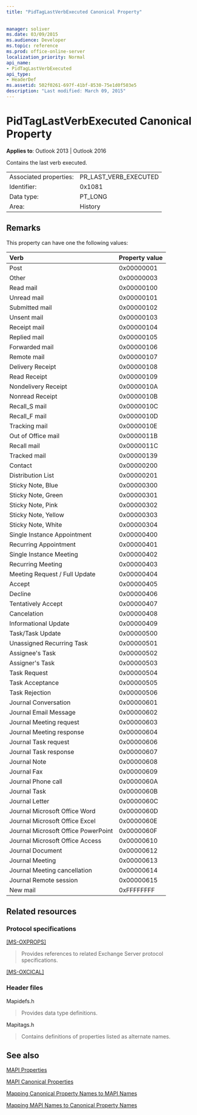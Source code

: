 ```yaml
---
title: "PidTagLastVerbExecuted Canonical Property"
 
 
manager: soliver
ms.date: 03/09/2015
ms.audience: Developer
ms.topic: reference
ms.prod: office-online-server
localization_priority: Normal
api_name:
- PidTagLastVerbExecuted
api_type:
- HeaderDef
ms.assetid: 502f0261-697f-41bf-8530-75e1d0f503e5
description: "Last modified: March 09, 2015"
---
```


# PidTagLastVerbExecuted Canonical Property

  
  
**Applies to**: Outlook 2013 | Outlook 2016 
  
Contains the last verb executed.
  
|||
|:-----|:-----|
|Associated properties:  <br/> |PR_LAST_VERB_EXECUTED  <br/> |
|Identifier:  <br/> |0x1081  <br/> |
|Data type:  <br/> |PT_LONG  <br/> |
|Area:  <br/> |History  <br/> |
   
## Remarks

This property can have one the following values:
  
|**Verb**|**Property value**|
|:-----|:-----|
|Post  <br/> |0x00000001  <br/> |
|Other  <br/> |0x00000003  <br/> |
|Read mail  <br/> |0x00000100  <br/> |
|Unread mail  <br/> |0x00000101  <br/> |
|Submitted mail  <br/> |0x00000102  <br/> |
|Unsent mail  <br/> |0x00000103  <br/> |
|Receipt mail  <br/> |0x00000104  <br/> |
|Replied mail  <br/> |0x00000105  <br/> |
|Forwarded mail  <br/> |0x00000106  <br/> |
|Remote mail  <br/> |0x00000107  <br/> |
|Delivery Receipt  <br/> |0x00000108  <br/> |
|Read Receipt  <br/> |0x00000109  <br/> |
|Nondelivery Receipt  <br/> |0x0000010A  <br/> |
|Nonread Receipt  <br/> |0x0000010B  <br/> |
|Recall_S mail  <br/> |0x0000010C  <br/> |
|Recall_F mail  <br/> |0x0000010D  <br/> |
|Tracking mail  <br/> |0x0000010E  <br/> |
|Out of Office mail  <br/> |0x0000011B  <br/> |
|Recall mail  <br/> |0x0000011C  <br/> |
|Tracked mail  <br/> |0x00000139  <br/> |
|Contact  <br/> |0x00000200  <br/> |
|Distribution List  <br/> |0x00000201  <br/> |
|Sticky Note, Blue  <br/> |0x00000300  <br/> |
|Sticky Note, Green  <br/> |0x00000301  <br/> |
|Sticky Note, Pink  <br/> |0x00000302  <br/> |
|Sticky Note, Yellow  <br/> |0x00000303  <br/> |
|Sticky Note, White  <br/> |0x00000304  <br/> |
|Single Instance Appointment  <br/> |0x00000400  <br/> |
|Recurring Appointment  <br/> |0x00000401  <br/> |
|Single Instance Meeting  <br/> |0x00000402  <br/> |
|Recurring Meeting  <br/> |0x00000403  <br/> |
|Meeting Request / Full Update  <br/> |0x00000404  <br/> |
|Accept  <br/> |0x00000405  <br/> |
|Decline  <br/> |0x00000406  <br/> |
|Tentatively Accept  <br/> |0x00000407  <br/> |
|Cancelation  <br/> |0x00000408  <br/> |
|Informational Update  <br/> |0x00000409  <br/> |
|Task/Task Update  <br/> |0x00000500  <br/> |
|Unassigned Recurring Task  <br/> |0x00000501  <br/> |
|Assignee's Task  <br/> |0x00000502  <br/> |
|Assigner's Task  <br/> |0x00000503  <br/> |
|Task Request  <br/> |0x00000504  <br/> |
|Task Acceptance  <br/> |0x00000505  <br/> |
|Task Rejection  <br/> |0x00000506  <br/> |
|Journal Conversation  <br/> |0x00000601  <br/> |
|Journal Email Message  <br/> |0x00000602  <br/> |
|Journal Meeting request  <br/> |0x00000603  <br/> |
|Journal Meeting response  <br/> |0x00000604  <br/> |
|Journal Task request  <br/> |0x00000606  <br/> |
|Journal Task response  <br/> |0x00000607  <br/> |
|Journal Note  <br/> |0x00000608  <br/> |
|Journal Fax  <br/> |0x00000609  <br/> |
|Journal Phone call  <br/> |0x0000060A  <br/> |
|Journal Task  <br/> |0x0000060B  <br/> |
|Journal Letter  <br/> |0x0000060C  <br/> |
|Journal Microsoft Office Word  <br/> |0x0000060D  <br/> |
|Journal Microsoft Office Excel  <br/> |0x0000060E  <br/> |
|Journal Microsoft Office PowerPoint  <br/> |0x0000060F  <br/> |
|Journal Microsoft Office Access  <br/> |0x00000610  <br/> |
|Journal Document  <br/> |0x00000612  <br/> |
|Journal Meeting  <br/> |0x00000613  <br/> |
|Journal Meeting cancellation  <br/> |0x00000614  <br/> |
|Journal Remote session  <br/> |0x00000615  <br/> |
|New mail  <br/> |0xFFFFFFFF  <br/> |
   
## Related resources

### Protocol specifications

[[MS-OXPROPS]](https://msdn.microsoft.com/library/f6ab1613-aefe-447d-a49c-18217230b148%28Office.15%29.aspx)
  
> Provides references to related Exchange Server protocol specifications.
    
[[MS-OXCICAL]](https://msdn.microsoft.com/library/a685a040-5b69-4c84-b084-795113fb4012%28Office.15%29.aspx)
  
> 
### Header files

Mapidefs.h
  
> Provides data type definitions.
    
Mapitags.h
  
> Contains definitions of properties listed as alternate names.
    
## See also



[MAPI Properties](mapi-properties.md)
  
[MAPI Canonical Properties](mapi-canonical-properties.md)
  
[Mapping Canonical Property Names to MAPI Names](mapping-canonical-property-names-to-mapi-names.md)
  
[Mapping MAPI Names to Canonical Property Names](mapping-mapi-names-to-canonical-property-names.md)

